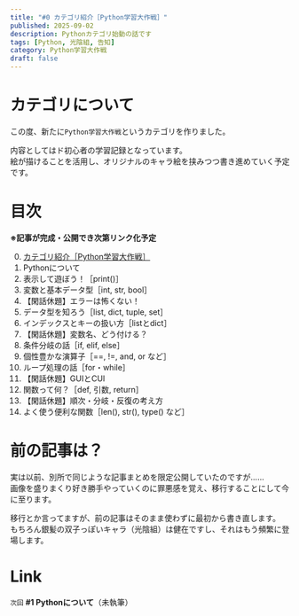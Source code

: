 ```yaml
---
title: "#0 カテゴリ紹介［Python学習大作戦］"
published: 2025-09-02
description: Pythonカテゴリ始動の話です
tags: [Python, 光陰組, 告知]
category: Python学習大作戦
draft: false
---
```


# カテゴリについて

この度、新たに`Python学習大作戦`というカテゴリを作りました。  
  
内容としてはド初心者の学習記録となっています。  
絵が描けることを活用し、オリジナルのキャラ絵を挟みつつ書き進めていく予定です。  


# 目次

**※記事が完成・公開でき次第リンク化予定**  
  
0. [カテゴリ紹介［Python学習大作戦］](https://atfullspeed.github.io/1mk3_blog/posts/python_00/)
1. Pythonについて
2. 表示して遊ぼう！［print()］
3. 変数と基本データ型［int, str, bool］
4. 【閑話休題】エラーは怖くない！
5. データ型を知ろう［list, dict, tuple, set］
6. インデックスとキーの扱い方［listとdict］
7. 【閑話休題】変数名、どう付ける？
8. 条件分岐の話［if, elif, else］
9. 個性豊かな演算子［==, !=, and, or など］
10. ループ処理の話［for・while］
11. 【閑話休題】GUIとCUI
12. 関数って何？［def, 引数, return］
13. 【閑話休題】順次・分岐・反復の考え方
14. よく使う便利な関数［len(), str(), type() など］


# 前の記事は？

実は以前、別所で同じような記事まとめを限定公開していたのですが……  
画像を盛りまくり好き勝手やっていくのに罪悪感を覚え、移行することにして今に至ります。  
  
移行とか言ってますが、前の記事はそのまま使わずに最初から書き直します。  
もちろん銀髪の双子っぽいキャラ（光陰組）は健在ですし、それはもう頻繁に登場します。  


# Link

`次回` **#1 Pythonについて**（未執筆）